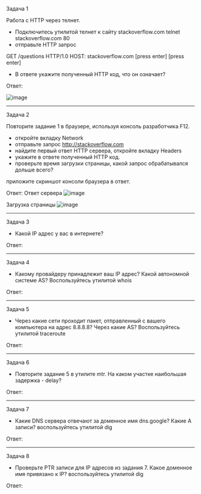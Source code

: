 Задача 1

Работа c HTTP через телнет.

- Подключитесь утилитой телнет к сайту stackoverflow.com telnet stackoverflow.com 80
- отправьте HTTP запрос
  
GET /questions HTTP/1.0
HOST: stackoverflow.com
[press enter]
[press enter]

- В ответе укажите полученный HTTP код, что он означает?

Ответ:

![image](https://user-images.githubusercontent.com/65549218/145683374-97219dc0-8cc1-4ff5-b699-7d28557c734c.png)

_______________________________________________________________________________________________________________________________________________________________________________

Задача 2

Повторите задание 1 в браузере, используя консоль разработчика F12.
- откройте вкладку Network
- отправьте запрос http://stackoverflow.com
- найдите первый ответ HTTP сервера, откройте вкладку Headers
- укажите в ответе полученный HTTP код.
- проверьте время загрузки страницы, какой запрос обрабатывался дольше всего?


приложите скриншот консоли браузера в ответ.

Ответ:
Ответ сервера
![image](https://user-images.githubusercontent.com/65549218/145684087-c938fb5f-531b-429d-a661-b955ccefd6e7.png)

Загрузка страницы
![image](https://user-images.githubusercontent.com/65549218/145684102-c46b75ea-b1e1-4f5f-a662-5d65e5232dd2.png)

_______________________________________________________________________________________________________________________________________________________________________________

Задача 3
 - Какой IP адрес у вас в интернете?

Ответ:

_______________________________________________________________________________________________________________________________________________________________________________
Задача 4
 - Какому провайдеру принадлежит ваш IP адрес? Какой автономной системе AS? Воспользуйтесь утилитой whois

Ответ:
______________________________________________________________________________________________________________________________________________________________________________
Задача 5
 - Через какие сети проходит пакет, отправленный с вашего компьютера на адрес 8.8.8.8? Через какие AS? Воспользуйтесь утилитой traceroute

Ответ:
_______________________________________________________________________________________________________________________________________________________________________________
Задача 6
 - Повторите задание 5 в утилите mtr. На каком участке наибольшая задержка - delay?

Ответ:
_______________________________________________________________________________________________________________________________________________________________________________
Задача 7
 - Какие DNS сервера отвечают за доменное имя dns.google? Какие A записи? воспользуйтесь утилитой dig

Ответ:
______________________________________________________________________________________________________________________________________________________________________________
Задача 8
 - Проверьте PTR записи для IP адресов из задания 7. Какое доменное имя привязано к IP? воспользуйтесь утилитой dig

Ответ:



